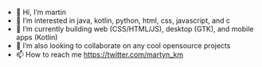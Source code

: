 - 👋 Hi, I’m martin
- 👀 I’m interested in java, kotlin, python, html, css, javascript, and c
- 🌱 I’m currently building web (CSS/HTML/JS), desktop (GTK), and mobile apps (Kotlin)
- 💞️ I’m also looking to collaborate on any cool opensource projects
- 📫 How to reach me https://twitter.com/martyn_km

<!---
martyn-su/martyn-su is a ✨ special ✨ repository because its `README.md` (this file) appears on your GitHub profile.
You can click the Preview link to take a look at your changes.
--->
